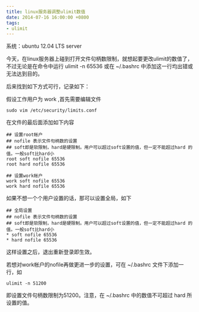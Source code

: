 ```yaml
---
title: linux服务器调整ulimit数值
date: 2014-07-16 16:00:00 +0800
tags:
- ulimit
---
```


系统：ubuntu 12.04 LTS server

今天，在linux服务器上碰到打开文件句柄数限制，就想起要更改ulimit的数值了，不过无论是在命令中运行 ulimit -n 65536 或在 ~/.bashrc 中添加这一行均出错或无法达到目的。

后来找到如下方式可行，记录如下：

假设工作用户为 work ,首先需要编辑文件

	sudo vim /etc/security/limits.conf


在文件的最后面添加如下内容

	## 设置root帐户
	## nofile 表示文件句柄数的设置
	## soft即是软限制，hard是硬限制。用户可以超过soft设置的值，但一定不能超过hard 的值。一般soft比hard小
	root soft nofile 65536
	root hard nofile 65536
	
	## 设置work帐户
	work soft nofile 65536
	work hard nofile 65536

如果不想一个个用户设置的话，那可以设置全局，如下

	## 全局设置
	## nofile 表示文件句柄数的设置
	## soft即是软限制，hard是硬限制。用户可以超过soft设置的值，但一定不能超过hard 的值。一般soft比hard小
	* soft nofile 65536
	* hard nofile 65536

这样设置之后，退出重新登录即生效。

若想对work帐户的nofile再做更进一步的设置，可在 ~/.bashrc 文件下添加一行，如

	ulimit -n 51200

即设置文件句柄数限制为51200。注意，在 ~/.bashrc 中的数值不可超过 hard 所设置的值。
